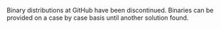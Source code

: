 Binary distributions at GitHub have been discontinued. Binaries can be provided on a case by case basis until another solution found.

